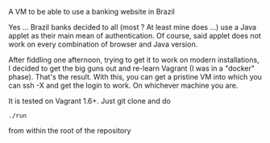 A VM to be able to use a banking website in Brazil

Yes ... Brazil banks decided to all (most ? At least mine does ...) use a Java
applet as their main mean of authentication. Of course, said applet does not
work on every combination of browser and Java version.

After fiddling one afternoon, trying to get it to work on modern installations,
I decided to get the big guns out and re-learn Vagrant (I was in a "docker"
phase). That's the result. With this, you can get a pristine VM into which you
can ssh -X and get the login to work. On whichever machine you are.

It is tested on Vagrant 1.6+. Just git clone and do

```
./run
```

from within the root of the repository

